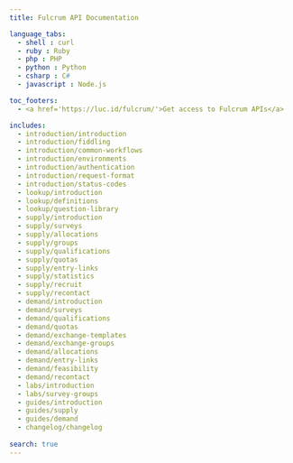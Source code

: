 ```yaml
---
title: Fulcrum API Documentation

language_tabs:
  - shell : curl
  - ruby : Ruby
  - php : PHP
  - python : Python
  - csharp : C#
  - javascript : Node.js

toc_footers:
  - <a href='https://luc.id/fulcrum/'>Get access to Fulcrum APIs</a>

includes:
  - introduction/introduction
  - introduction/fiddling
  - introduction/common-workflows
  - introduction/environments
  - introduction/authentication
  - introduction/request-format
  - introduction/status-codes
  - lookup/introduction
  - lookup/definitions
  - lookup/question-library
  - supply/introduction
  - supply/surveys
  - supply/allocations
  - supply/groups
  - supply/qualifications
  - supply/quotas
  - supply/entry-links
  - supply/statistics
  - supply/recruit
  - supply/recontact
  - demand/introduction
  - demand/surveys
  - demand/qualifications
  - demand/quotas
  - demand/exchange-templates
  - demand/exchange-groups
  - demand/allocations
  - demand/entry-links
  - demand/feasibility
  - demand/recontact
  - labs/introduction
  - labs/survey-groups
  - guides/introduction
  - guides/supply
  - guides/demand
  - changelog/changelog
  
search: true
---
```

